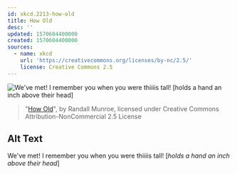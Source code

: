 ```yaml
---
id: xkcd.2213-how-old
title: How Old
desc: ''
updated: 1570604400000
created: 1570604400000
sources:
  - name: xkcd
    url: 'https://creativecommons.org/licenses/by-nc/2.5/'
    license: Creative Commons 2.5
---
```

![We've met! I remember you when you were thiiiis tall! \[*holds a hand an inch above their head*\]](https://imgs.xkcd.com/comics/how_old.png)
> "[How Old](https://xkcd.com/2213/)", by Randall Munroe, licensed under Creative Commons Attribution-NonCommercial 2.5 License

## Alt Text
We've met! I remember you when you were thiiiis tall! \[*holds a hand an inch above their head*\]
